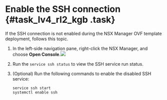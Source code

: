 # Enable the SSH connection {#task_lv4_rl2_kgb .task}

If the SSH connection is not enabled during the NSX Manager OVF template deployment, follows this topic.

1.  In the left-side navigation pane, right-click the NSX Manager, and choose **Open Console**.![](http://static-aliyun-doc.oss-cn-hangzhou.aliyuncs.com/assets/img/84983/154857759335900_en-US.png)

 
2.  Run the `service ssh status` to view the SSH service run status. 
3.  \(Optional\) Run the following commands to enable the disabled SSH service: 

    ```
    service ssh start
    systemctl enable ssh
    ```



